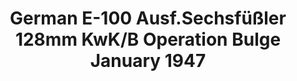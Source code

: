 ---
title: "German E-100 Ausf.Sechsfüßler 128mm KwK/B Operation Bulge January 1947"
price: "TBA" 
desc: "Maketa"
img_path: "/assets/img/UA72181.jpg"
brand: "N/A"
available: false
special_offer: false
new: false
soon: false
cat: "0010000"
subcat: "0013100"
subsubcat: "0N/A"
sifra: "UA72181"
---